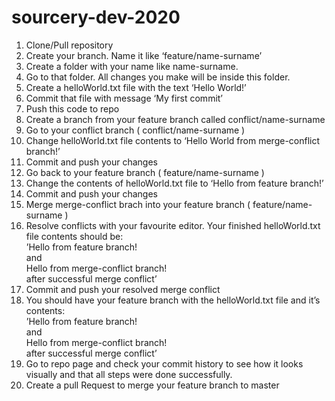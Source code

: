 # sourcery-dev-2020

1. Clone/Pull repository
2. Create your branch. Name it like ‘feature/name-surname’
3. Create a folder with your name like name-surname.
4. Go to that folder. All changes you make will be inside this folder.
5. Create a helloWorld.txt file with the text ‘Hello World!’
6. Commit that file with message ‘My first commit’
7. Push this code to repo
8. Create a branch from your feature branch called conflict/name-surname
9. Go to your conflict branch ( conflict/name-surname )
10. Change helloWorld.txt file contents to ‘Hello World from merge-conflict branch!’
11. Commit and push your changes
12. Go back to your feature branch ( feature/name-surname )
13. Change the contents of helloWorld.txt file to ‘Hello from feature branch!’
14. Commit and push your changes
15. Merge merge-conflict brach into your feature branch ( feature/name-surname )
16. Resolve conflicts with your favourite editor. Your finished helloWorld.txt file contents should be:\
’Hello from feature branch!\
and\
Hello from merge-conflict branch!\
after successful merge conflict’
17. Commit and push your resolved merge conflict
18. You should have your feature branch with the helloWorld.txt file and it’s contents:\
’Hello from feature branch!\
and\
Hello from merge-conflict branch!\
after successful merge conflict’
19. Go to repo page and check your commit history to see how it looks visually and that all steps were done successfully.
20. Create a pull Request to merge your feature branch to master
